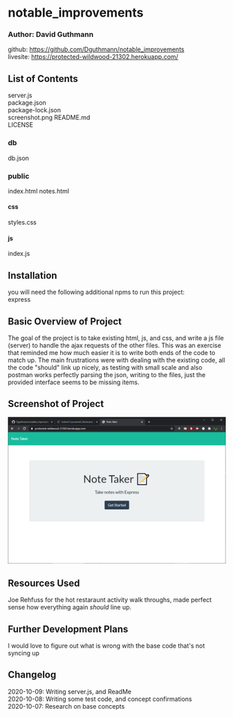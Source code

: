 # notable_improvements
### Author: David Guthmann

github: https://github.com/Dguthmann/notable_improvements  
livesite: https://protected-wildwood-21302.herokuapp.com/  


## List of Contents

server.js  
package.json  
package-lock.json  
screenshot.png
README.md  
LICENSE
### db
db.json
### public
index.html
notes.html
#### css
styles.css
#### js
index.js  


## Installation
you will need the following additional npms to run this project:  
express



## Basic Overview of Project

The goal of the project is to take existing html, js, and css, and write a js file (server) to handle the ajax requests of the other files.  This was an exercise that reminded me how much easier it is to write both ends of the code to match up.  The main frustrations were with dealing with the existing code, all the code "should" link up nicely, as testing with small scale and also postman works perfectly parsing the json, writing to the files, just the provided interface seems to be missing items.


## Screenshot of Project

![Site Screenshot](screenshot.png)


## Resources Used

Joe Rehfuss for the hot restaraunt activity walk throughs, made perfect sense how everything again *should* line up.


## Further Development Plans

I would love to figure out what is wrong with the base code that's not syncing up


## Changelog

2020-10-09: Writing server.js, and ReadMe  
2020-10-08: Writing some test code, and concept confirmations  
2020-10-07: Research on base concepts  